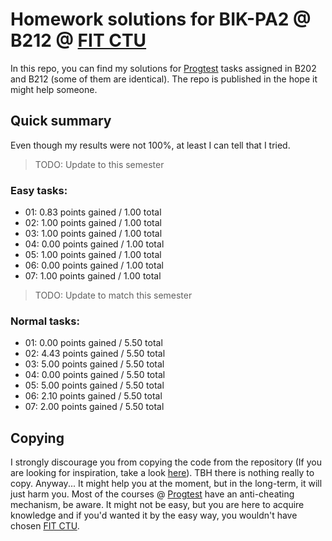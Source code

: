 # Homework solutions for BIK-PA2 @ B212 @ [FIT CTU](https://fit.cvut.cz/en)

In this repo, you can find my solutions for [Progtest](https://progtest.fit.cvut.cz) tasks assigned in B202 and B212 (some of them are identical). The repo is published in the hope it might help someone. 

## Quick summary

Even though my results were not 100%, at least I can tell that I tried.  

> TODO: Update to this semester

### Easy tasks: 

- 01: 0.83 points gained / 1.00 total
- 02: 1.00 points gained / 1.00 total
- 03: 1.00 points gained / 1.00 total
- 04: 0.00 points gained / 1.00 total
- 05: 1.00 points gained / 1.00 total
- 06: 0.00 points gained / 1.00 total
- 07: 1.00 points gained / 1.00 total

> TODO: Update to match this semester 
### Normal tasks: 

- 01: 0.00 points gained / 5.50 total
- 02: 4.43 points gained / 5.50 total
- 03: 5.00 points gained / 5.50 total
- 04: 0.00 points gained / 5.50 total
- 05: 5.00 points gained / 5.50 total
- 06: 2.10 points gained / 5.50 total
- 07: 2.00 points gained / 5.50 total

## Copying


I strongly discourage you from copying the code from the repository (If you are looking for inspiration, take a look [here](https://github.com/JahodaPaul/FIT_CTU)). TBH there is nothing really to copy. Anyway... It might help you at the moment, but in the long-term, it will just harm you. Most of the courses @ [Progtest](https://progtest.fit.cvut.cz) have an anti-cheating mechanism, be aware. It might not be easy, but you are here to acquire knowledge and if you'd wanted it by the easy way, you wouldn't have chosen [FIT CTU](https://fit.cvut.cz/en). 



